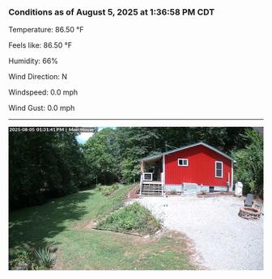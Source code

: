 ### Conditions as of August 5, 2025 at 1:36:58 PM CDT 

Temperature: 86.50 &deg;F

Feels like: 86.50 &deg;F

Humidity: 66%

Wind Direction: N

Windspeed: 0.0 mph

Wind Gust: 0.0 mph

---

<img src="./images/latest.jpeg"/>

